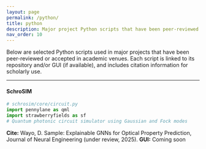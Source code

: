 ```yaml
---
layout: page
permalink: /python/
title: python
description: Major project Python scripts that have been peer-reviewed and published or accepted.
nav_order: 10
---
```


Below are selected Python scripts used in major projects that have been peer-reviewed or accepted in academic venues. Each script is linked to its repository and/or GUI (if available), and includes citation information for scholarly use.

---

#### SchroSIM

```python
# schrosim/core/circuit.py
import pennylane as qml
import strawberryfields as sf
# Quantum photonic circuit simulator using Gaussian and Fock modes
```
**Cite:** Wayo, D. Sample: Explainable GNNs for Optical Property Prediction, Journal of Neural Engineering (under review, 2025).
**GUI:** Coming soon
